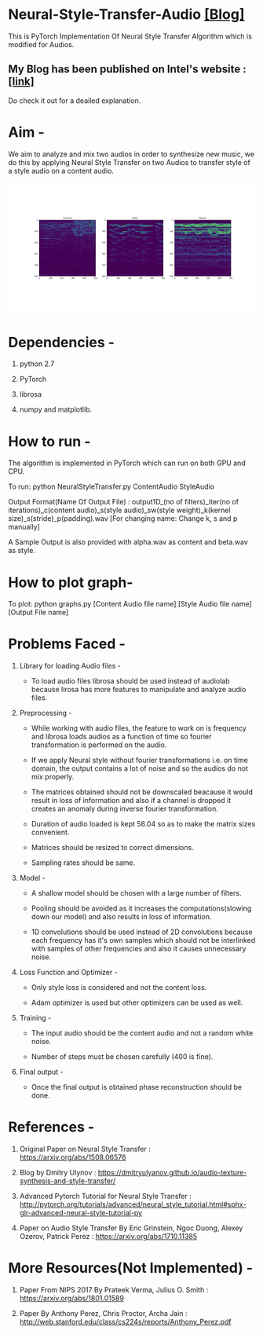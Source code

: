 # Neural-Style-Transfer-Audio [[Blog]](https://software.intel.com/en-us/articles/neural-style-transfer-on-audio-signals)

This is PyTorch Implementation Of Neural Style Transfer Algorithm which is modified for Audios.  
  

## My Blog has been published on Intel's website :  [[link]](https://software.intel.com/en-us/articles/neural-style-transfer-on-audio-signals)  
Do check it out for a deailed explanation.

# Aim - 

We aim to analyze and mix two audios in order to synthesize new music, we do this by applying Neural Style Transfer on two Audios to transfer style of a style audio on a content audio.

![alt text](Figure_1.png)

# Dependencies - 

  1. python 2.7
	
  2. PyTorch 
	
  3. librosa
	
  4. numpy and matplotlib.
	
# How to run -

  The algorithm is implemented in PyTorch which can run on both GPU and CPU.
		
  To run: python NeuralStyleTransfer.py ContentAudio StyleAudio
		
  Output Format(Name Of Output File) : output1D_(no of filters)_iter(no of iterations)_c(content audio)_s(style audio)_sw(style weight)_k(kernel size)_s(stride)_p(padding).wav
		[For changing name: Change k, s and p manually]
		
  A Sample Output is also provided with alpha.wav as content and beta.wav as style.
  
# How to plot graph-

  To plot: python graphs.py [Content Audio file name] [Style Audio file name] [Output File name]


# Problems Faced -


  1. Library for loading Audio files -
	  
	  * To load audio files librosa should be used instead of audiolab because lirosa has more features to manipulate and analyze audio files.


  2. Preprocessing -

	  * While working with audio files, the feature to work on is frequency and librosa loads audios as a function of time so fourier transformation is performed on the audio.
	
	  * If we apply Neural style without fourier transformations i.e. on time domain, the output contains a lot of noise and so the audios do not mix properly.

	  * The matrices obtained should not be downscaled beacause it would result in loss of information and also if a channel is dropped it creates an anomaly during inverse fourier transformation.
	  
	  * Duration of audio loaded is kept 58.04 so as to make the matrix sizes convenient.

	  * Matrices should be resized to correct dimensions.
	
	  * Sampling rates should be same.


  3. Model - 

	  * A shallow model should be chosen with a large number of filters.

	  * Pooling should be avoided as it increases the computations(slowing down our model) and also results in loss of information.

	  * 1D convolutions should be used instead of 2D convolutions because each frequency has it's own samples which should not be interlinked with samples of other frequencies and also it causes unnecessary noise.


  4. Loss Function and Optimizer - 

	  * Only style loss is considered and not the content loss.
	
	  * Adam optimizer is used but other optimizers can be used as well.


  5. Training - 

	  * The input audio should be the content audio and not a random white noise.

	  * Number of steps must be chosen carefully (400 is fine).


  6. Final output - 

	  * Once the final output is obtained phase reconstruction should be done.

# References - 

  1. Original Paper on Neural Style Transfer : https://arxiv.org/abs/1508.06576
	
  2. Blog by Dmitry Ulynov : https://dmitryulyanov.github.io/audio-texture-synthesis-and-style-transfer/
	
  3.  Advanced Pytorch Tutorial for Neural Style Transfer : http://pytorch.org/tutorials/advanced/neural_style_tutorial.html#sphx-glr-advanced-neural-style-tutorial-py
  
  4. Paper on Audio Style Transfer By Eric Grinstein, Ngoc Duong, Alexey Ozerov, Patrick Perez : https://arxiv.org/abs/1710.11385
  
# More Resources(Not Implemented) - 

  1. Paper From NIPS 2017 By Prateek Verma, Julius O. Smith : https://arxiv.org/abs/1801.01589
  
  2. Paper By Anthony Perez, Chris Proctor, Archa Jain : http://web.stanford.edu/class/cs224s/reports/Anthony_Perez.pdf
